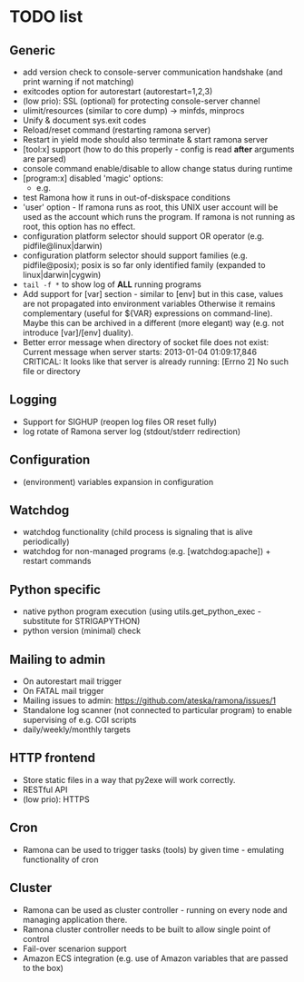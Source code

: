 TODO list
=========

Generic
-------
- add version check to console-server communication handshake (and print warning if not matching)
- exitcodes option for autorestart (autorestart=1,2,3)
- (low prio): SSL (optional) for protecting console-server channel
- ulimit/resources (similar to core dump) -> minfds, minprocs
- Unify & document sys.exit codes 
- Reload/reset command (restarting ramona server)
- Restart in yield mode should also terminate & start ramona server
- [tool:x] support (how to do this properly - config is read __after__ arguments are parsed)
- console command enable/disable to allow change status during runtime
- [program:x] disabled 'magic' options:
	 - e.g. <on-platform linux:mac>
- test Ramona how it runs in out-of-diskspace conditions
- 'user' option - If ramona runs as root, this UNIX user account will be used as the account which runs the program. If ramona is not running as root, this option has no effect.
- configuration platform selector should support OR operator (e.g. pidfile@linux|darwin)
- configuration platform selector should support families (e.g. pidfile@posix); posix is so far only identified family (expanded to linux|darwin|cygwin)
- `tail -f *` to show log of **ALL** running programs
- Add support for [var] section - similar to [env] but in this case, values are not propagated into environment variables
	Otherwise it remains complementary (useful for ${VAR} expressions on command-line).
	Maybe this can be archived in a different (more elegant) way (e.g. not introduce [var]/[env] duality).
- Better error message when directory of socket file does not exist: 
    Current message when server starts: 2013-01-04 01:09:17,846 CRITICAL: It looks like that server is already running: [Errno 2] No such file or directory


Logging
-------
- Support for SIGHUP (reopen log files OR reset fully)
- log rotate of Ramona server log (stdout/stderr redirection)

Configuration
-------------
- (environment) variables expansion in configuration

Watchdog
--------
- watchdog functionality (child process is signaling that is alive periodically)
- watchdog for non-managed programs (e.g. [watchdog:apache]) + restart commands

Python specific
---------------
- native python program execution (using utils.get_python_exec - substitute for STRIGAPYTHON)
- python version (minimal) check

Mailing to admin
----------------
- On autorestart mail trigger
- On FATAL mail trigger
- Mailing issues to admin: https://github.com/ateska/ramona/issues/1
- Standalone log scanner (not connected to particular program) to enable supervising of e.g. CGI scripts
- daily/weekly/monthly targets

HTTP frontend
-------------
- Store static files in a way that py2exe will work correctly.
- RESTful API
- (low prio): HTTPS

Cron
----
- Ramona can be used to trigger tasks (tools) by given time - emulating functionality of cron

Cluster
-------
- Ramona can be used as cluster controller - running on every node and managing application there.
- Ramona cluster controller needs to be built to allow single point of control
- Fail-over scenarion support
- Amazon ECS integration (e.g. use of Amazon variables that are passed to the box)
